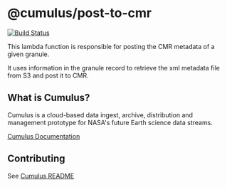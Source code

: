 # @cumulus/post-to-cmr

[![Build Status](https://travis-ci.org/nasa/cumulus.svg?branch=master)](https://travis-ci.org/nasa/cumulus)

This lambda function is responsible for posting the CMR metadata of a given granule.

It uses information in the granule record to retrieve the xml metadata file from S3 and post it to CMR.

## What is Cumulus?

Cumulus is a cloud-based data ingest, archive, distribution and management prototype for NASA's future Earth science data streams.

[Cumulus Documentation](https://nasa.github.io/cumulus)

## Contributing

See [Cumulus README](https://github.com/nasa/cumulus/blob/master/README.md#installing-and-deploying)
